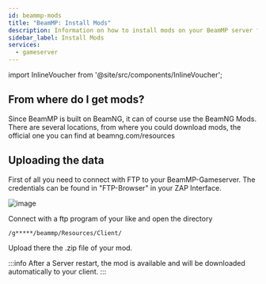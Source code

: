 ```yaml
---
id: beammp-mods
title: "BeamMP: Install Mods"
description: Information on how to install mods on your BeamMP server from ZAP-Hosting - ZAP-Hosting.com documentation
sidebar_label: Install Mods
services:
  - gameserver
---
```


import InlineVoucher from '@site/src/components/InlineVoucher';

<InlineVoucher />

## From where do I get mods?
Since BeamMP is built on BeamNG, it can of course use the BeamNG Mods.
There are several locations, from where you could download mods, the official one you can find at beamng.com/resources

## Uploading the data
First of all you need to connect with FTP to your BeamMP-Gameserver. The credentials can be found in "FTP-Browser" in your ZAP Interface.

![image](https://screensaver01.zap-hosting.com/index.php/s/98Yz5M7K6YDP9Fd/preview)

Connect with a ftp program of your like and open the directory

```
/g*****/beammp/Resources/Client/
```

Upload there the .zip file of your mod.

:::info
After a Server restart, the mod is available and will be downloaded automatically to your client.
:::
